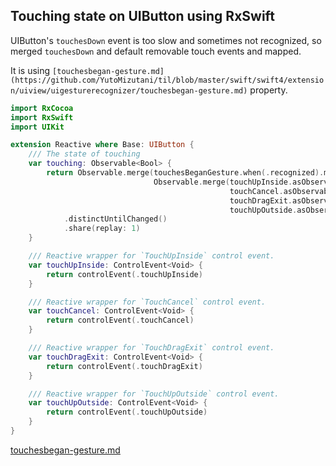 ## Touching state on UIButton using RxSwift

UIButton's `touchesDown` event is too slow and sometimes not recognized, so merged `touchesDown` and default removable touch events and mapped.

It is using `[touchesbegan-gesture.md](https://github.com/YutoMizutani/til/blob/master/swift/swift4/extension/uiview/uigesturerecognizer/touchesbegan-gesture.md)` property.

```swift
import RxCocoa
import RxSwift
import UIKit

extension Reactive where Base: UIButton {
    /// The state of touching
    var touching: Observable<Bool> {
        return Observable.merge(touchesBeganGesture.when(.recognized).map { _ in true },
                                Observable.merge(touchUpInside.asObservable(),
                                                 touchCancel.asObservable(),
                                                 touchDragExit.asObservable(),
                                                 touchUpOutside.asObservable()).map { _ in false })
            .distinctUntilChanged()
            .share(replay: 1)
    }

    /// Reactive wrapper for `TouchUpInside` control event.
    var touchUpInside: ControlEvent<Void> {
        return controlEvent(.touchUpInside)
    }

    /// Reactive wrapper for `TouchCancel` control event.
    var touchCancel: ControlEvent<Void> {
        return controlEvent(.touchCancel)
    }

    /// Reactive wrapper for `TouchDragExit` control event.
    var touchDragExit: ControlEvent<Void> {
        return controlEvent(.touchDragExit)
    }

    /// Reactive wrapper for `TouchUpOutside` control event.
    var touchUpOutside: ControlEvent<Void> {
        return controlEvent(.touchUpOutside)
    }
}
```

[touchesbegan-gesture.md](https://github.com/YutoMizutani/til/blob/master/swift/swift4/extension/uiview/uigesturerecognizer/touchesbegan-gesture.md)
